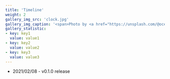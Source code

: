 ```yaml
---
title: 'Timeline'
weight: 2
gallery_img_src: 'clock.jpg'
gallery_img_caption: '<span>Photo by <a href="https://unsplash.com/@oceanng?utm_source=unsplash&amp;utm_medium=referral&amp;utm_content=creditCopyText">Ocean Ng</a> on <a href="https://unsplash.com/s/photos/clock?utm_source=unsplash&amp;utm_medium=referral&amp;utm_content=creditCopyText">Unsplash</a></span>'
gallery_statistic:
- key: key1
  value: value1
- key: key2
  value: value2
- key: key3
  value: value3
---
```


* 2021/02/08 - v0.1.0 release
